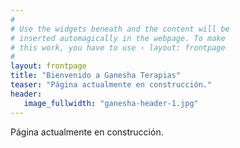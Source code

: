 ```yaml
---
#
# Use the widgets beneath and the content will be
# inserted automagically in the webpage. To make
# this work, you have to use › layout: frontpage
#
layout: frontpage
title: "Bienvenido a Ganesha Terapias"
teaser: "Página actualmente en construcción."
header:
   image_fullwidth: "ganesha-header-1.jpg"
---
```


Página actualmente en construcción.
